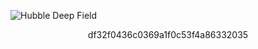 ![Hubble Deep Field](https://raw.githubusercontent.com/OliverAndrews/OliverAndrews/main/home.png)
<div style="text-align: center;">
  <p>df32f0436c0369a1f0c53f4a86332035</p>
</div>
